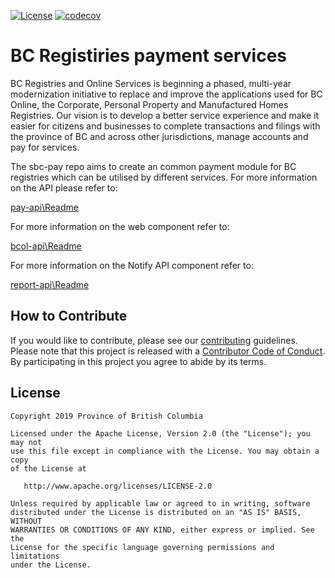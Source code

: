 [![License](https://img.shields.io/badge/License-Apache%202.0-blue.svg)](LICENSE)
[![codecov](https://codecov.io/gh/bcgov/sbc-pay/branch/development/graph/badge.svg)](https://codecov.io/gh/bcgov/sbc-pay)

# BC Registiries payment services

BC Registries and Online Services is beginning a phased, multi-year modernization initiative to replace and improve the applications used for BC Online, the Corporate, Personal Property and Manufactured Homes Registries. Our vision is to develop a better service experience and make it easier for citizens and businesses to complete transactions and filings with the province of BC and across other jurisdictions, manage accounts and pay for services.

The sbc-pay repo aims to create an common payment module for BC registries which can be utilised by different services.
For more information on the API please refer to:

[pay-api\Readme](pay-api/README.md)

For more information on the web component refer to:

[bcol-api\Readme](bcol-api/README.md)

For more information on the Notify API component refer to:

[report-api\Readme](report-api/README.md)

## How to Contribute

If you would like to contribute, please see our [contributing](CONTRIBUTING.md)
guidelines. Please note that this project is released with a
[Contributor Code of Conduct](CODE_OF_CONDUCT.md). By participating in this
project you agree to abide by its terms.

## License

    Copyright 2019 Province of British Columbia

    Licensed under the Apache License, Version 2.0 (the "License"); you may not
    use this file except in compliance with the License. You may obtain a copy
    of the License at

       http://www.apache.org/licenses/LICENSE-2.0

    Unless required by applicable law or agreed to in writing, software
    distributed under the License is distributed on an "AS IS" BASIS, WITHOUT
    WARRANTIES OR CONDITIONS OF ANY KIND, either express or implied. See the
    License for the specific language governing permissions and limitations
    under the License.


